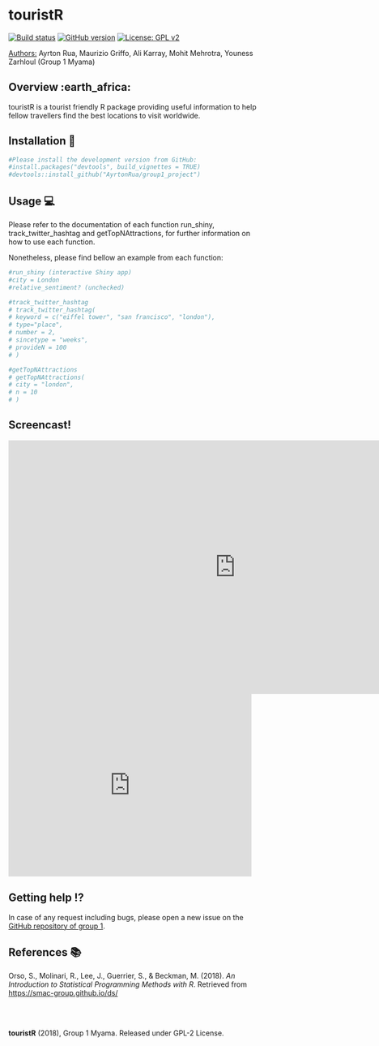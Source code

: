 touristR
================

[![Build
status](https://img.shields.io/badge/build-passing-green.svg)](https://github.com/AyrtonRua/group1_project)
[![GitHub
version](https://img.shields.io/badge/Package%20version-1.0.0-orange.svg)](https://github.com/AyrtonRua/group1_project)
[![License: GPL
v2](https://img.shields.io/badge/License-GPL%20v2-blue.svg)](https://www.gnu.org/licenses/old-licenses/gpl-2.0.en.html)

<u> Authors:</u> Ayrton Rua, Maurizio Griffo, Ali Karray, Mohit
Mehrotra, Youness Zarhloul (Group 1 Myama)

## Overview :earth\_africa:

touristR is a tourist friendly R package providing useful information to
help fellow travellers find the best locations to visit worldwide.

## Installation :rocket:

``` r
#Please install the development version from GitHub:
#install.packages("devtools", build_vignettes = TRUE)
#devtools::install_github("AyrtonRua/group1_project")
```

## Usage :computer:

Please refer to the documentation of each function run\_shiny,
track\_twitter\_hashtag and getTopNAttractions, for further information
on how to use each function.

Nonetheless, please find bellow an example from each function:

``` r
#run_shiny (interactive Shiny app)
#city = London
#relative_sentiment? (unchecked)

#track_twitter_hashtag
# track_twitter_hashtag(
# keyword = c("eiffel tower", "san francisco", "london"),
# type="place",
# number = 2,
# sincetype = "weeks",
# provideN = 100
# )

#getTopNAttractions
# getTopNAttractions(
# city = "london",
# n = 10
# )
```

## Screencast\!

<!--html_preserve-->

<div data-align="center">

<div class="vembedr">

<iframe src="https://www.youtube.com/embed/DDAim7oR0Sw" width="895px" height="500px" frameborder="0" allowfullscreen>

</iframe>

</div>

</div>

<!--/html_preserve-->

<iframe width="480" height="360" src="http://www.youtube.com/embed/WO82PoAczTc" frameborder="0">

</iframe>

## Getting help :interrobang:

In case of any request including bugs, please open a new issue on the
[GitHub repository of
group 1](https://github.com/AyrtonRua/group1_project).

## References :books:

Orso, S., Molinari, R., Lee, J., Guerrier, S., & Beckman, M. (2018). *An
Introduction to Statistical Programming Methods with R*. Retrieved from
<https://smac-group.github.io/ds/>

<br><br>

**touristR** (2018), Group 1 Myama. Released under GPL-2 License.
